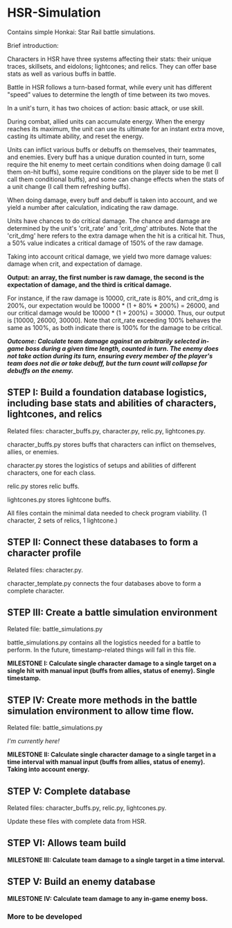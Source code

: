 # HSR-Simulation
 
Contains simple Honkai: Star Rail battle simulations.

Brief introduction:

Characters in HSR have three systems affecting their stats: their unique traces, skillsets, and eidolons; lightcones; and relics. They can offer base stats as well as various buffs in battle.

Battle in HSR follows a turn-based format, while every unit has different "speed" values to determine the length of time between its two moves.

In a unit's turn, it has two choices of action: basic attack, or use skill.

During combat, allied units can accumulate energy. When the energy reaches its maximum, the unit can use its ultimate for an instant extra move, casting its ultimate ability, and reset the energy.

Units can inflict various buffs or debuffs on themselves, their teammates, and enemies. Every buff has a unique duration counted in turn, some require the hit enemy to meet certain conditions when doing damage (I call them on-hit buffs), some require conditions on the player side to be met (I call them conditional buffs), and some can change effects when the stats of a unit change (I call them refreshing buffs).

When doing damage, every buff and debuff is taken into account, and we yield a number after calculation, indicating the raw damage.

Units have chances to do critical damage. The chance and damage are determined by the unit's 'crit_rate' and 'crit_dmg' attributes. Note that the 'crit_dmg' here refers to the extra damage when the hit is a critical hit. Thus, a 50% value indicates a critical damage of 150% of the raw damage.

Taking into account critical damage, we yield two more damage values: damage when crit, and expectation of damage.

**Output: an array, the first number is raw damage, the second is the expectation of damage, and the third is critical damage.**

For instance, if the raw damage is 10000, crit_rate is 80%, and crit_dmg is 200%, our expectation would be 10000 * (1 + 80% * 200%) = 26000, and our critical damage would be 10000 * (1 + 200%) = 30000. Thus, our output is [10000, 26000, 30000]. Note that crit_rate exceeding 100% behaves the same as 100%, as both indicate there is 100% for the damage to be critical.

***Outcome: Calculate team damage against an arbitrarily selected in-game boss during a given time length, counted in turn. The enemy does not take action during its turn, ensuring every member of the player's team does not die or take debuff, but the turn count will collapse for debuffs on the enemy.***

## STEP I: Build a foundation database logistics, including base stats and abilities of characters, lightcones, and relics

Related files: character_buffs.py, character.py, relic.py, lightcones.py.

character_buffs.py stores buffs that characters can inflict on themselves, allies, or enemies.

character.py stores the logistics of setups and abilities of different characters, one for each class.

relic.py stores relic buffs.

lightcones.py stores lightcone buffs.

All files contain the minimal data needed to check program viability. (1 character, 2 sets of relics, 1 lightcone.)

## STEP II: Connect these databases to form a character profile

Related files: character.py.

character_template.py connects the four databases above to form a complete character.

## STEP III: Create a battle simulation environment

Related file: battle_simulations.py

battle_simulations.py contains all the logistics needed for a battle to perform. In the future, timestamp-related things will fall in this file.

**MILESTONE I: Calculate single character damage to a single target on a single hit with manual input (buffs from allies, status of enemy). Single timestamp.**

## STEP IV: Create more methods in the battle simulation environment to allow time flow.

Related file: battle_simulations.py

*I'm currently here!*

**MILESTONE II: Calculate single character damage to a single target in a time interval with manual input (buffs from allies, status of enemy). Taking into account energy.**

## STEP V: Complete database

Related files: character_buffs.py, relic.py, lightcones.py.

Update these files with complete data from HSR.

## STEP VI: Allows team build

**MILESTONE III: Calculate team damage to a single target in a time interval.**

## STEP V: Build an enemy database

**MILESTONE IV: Calculate team damage to any in-game enemy boss.**

### More to be developed
